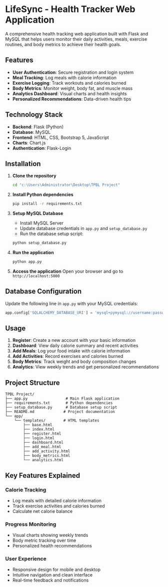 # LifeSync - Health Tracker Web Application

A comprehensive health tracking web application built with Flask and MySQL that helps users monitor their daily activities, meals, exercise routines, and body metrics to achieve their health goals.

## Features

- **User Authentication**: Secure registration and login system
- **Meal Tracking**: Log meals with calorie information
- **Exercise Logging**: Track workouts and calories burned
- **Body Metrics**: Monitor weight, body fat, and muscle mass
- **Analytics Dashboard**: Visual charts and health insights
- **Personalized Recommendations**: Data-driven health tips

## Technology Stack

- **Backend**: Flask (Python)
- **Database**: MySQL
- **Frontend**: HTML, CSS, Bootstrap 5, JavaScript
- **Charts**: Chart.js
- **Authentication**: Flask-Login

## Installation

1. **Clone the repository**
   ```bash
   cd "c:\Users\Administrator\Desktop\TPBL Project"
   ```

2. **Install Python dependencies**
   ```bash
   pip install -r requirements.txt
   ```

3. **Setup MySQL Database**
   - Install MySQL Server
   - Update database credentials in `app.py` and `setup_database.py`
   - Run the database setup script:
   ```bash
   python setup_database.py
   ```

4. **Run the application**
   ```bash
   python app.py
   ```

5. **Access the application**
   Open your browser and go to `http://localhost:5000`

## Database Configuration

Update the following line in `app.py` with your MySQL credentials:
```python
app.config['SQLALCHEMY_DATABASE_URI'] = 'mysql+pymysql://username:password@localhost/health_tracker'
```

## Usage

1. **Register**: Create a new account with your basic information
2. **Dashboard**: View daily calorie summary and recent activities
3. **Add Meals**: Log your food intake with calorie information
4. **Add Activities**: Record exercises and calories burned
5. **Body Metrics**: Track weight and body composition changes
6. **Analytics**: View weekly trends and get personalized recommendations

## Project Structure

```
TPBL Project/
├── app.py                 # Main Flask application
├── requirements.txt       # Python dependencies
├── setup_database.py      # Database setup script
├── README.md             # Project documentation
└── app/
    └── templates/        # HTML templates
        ├── base.html
        ├── index.html
        ├── register.html
        ├── login.html
        ├── dashboard.html
        ├── add_meal.html
        ├── add_activity.html
        ├── body_metrics.html
        └── analytics.html
```

## Key Features Explained

### Calorie Tracking
- Log meals with detailed calorie information
- Track exercise activities and calories burned
- Calculate net calorie balance

### Progress Monitoring
- Visual charts showing weekly trends
- Body metric tracking over time
- Personalized health recommendations

### User Experience
- Responsive design for mobile and desktop
- Intuitive navigation and clean interface
- Real-time feedback and notifications